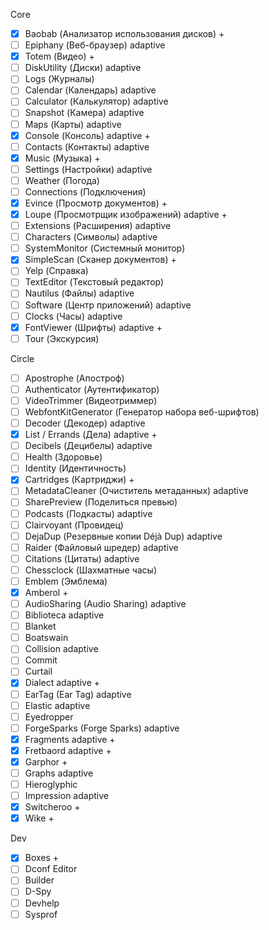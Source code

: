 Core

- [x] Baobab (Анализатор использования дисков) +
- [ ] Epiphany (Веб-браузер) adaptive
- [x] Totem (Видео) +
- [ ] DiskUtility (Диски) adaptive
- [ ] Logs (Журналы)
- [ ] Calendar (Календарь) adaptive
- [ ] Calculator (Калькулятор) adaptive
- [ ] Snapshot (Камера) adaptive
- [ ] Maps (Карты) adaptive
- [x] Console (Консоль) adaptive +
- [ ] Contacts (Контакты) adaptive
- [x] Music (Музыка) + 
- [ ] Settings (Настройки) adaptive
- [ ] Weather (Погода)
- [ ] Connections (Подключения)
- [x] Evince (Просмотр документов) +
- [x] Loupe (Просмотрщик изображений) adaptive +
- [ ] Extensions (Расширения) adaptive
- [ ] Characters (Символы) adaptive
- [ ] SystemMonitor (Системный монитор)
- [x] SimpleScan (Сканер документов) +
- [ ] Yelp (Справка)
- [ ] TextEditor (Текстовый редактор)
- [ ] Nautilus (Файлы) adaptive
- [ ] Software (Центр приложений) adaptive
- [ ] Clocks (Часы) adaptive
- [x] FontViewer (Шрифты) adaptive +
- [ ] Tour (Экскурсия)

Circle

- [ ] Apostrophe (Апостроф)
- [ ] Authenticator (Аутентификатор)
- [ ] VideoTrimmer (Видеотриммер)
- [ ] WebfontKitGenerator (Генератор набора веб-шрифтов)
- [ ] Decoder (Декодер) adaptive
- [x] List / Errands (Дела) adaptive + 
- [ ] Decibels (Децибелы) adaptive
- [ ] Health (Здоровье)
- [ ] Identity (Идентичность)
- [x] Cartridges (Картриджи) + 
- [ ] MetadataCleaner (Очиститель метаданных) adaptive
- [ ] SharePreview (Поделиться превью)
- [ ] Podcasts (Подкасты) adaptive
- [ ] Clairvoyant (Провидец)
- [ ] DejaDup (Резервные копии Déjà Dup) adaptive
- [ ] Raider (Файловый шредер) adaptive
- [ ] Citations (Цитаты) adaptive
- [ ] Chessclock (Шахматные часы)
- [ ] Emblem (Эмблема)
- [x] Amberol + 
- [ ] AudioSharing (Audio Sharing) adaptive
- [ ] Biblioteca adaptive
- [ ] Blanket
- [ ] Boatswain
- [ ] Collision adaptive
- [ ] Commit
- [ ] Curtail
- [x] Dialect adaptive +
- [ ] EarTag (Ear Tag) adaptive
- [ ] Elastic adaptive
- [ ] Eyedropper
- [ ] ForgeSparks (Forge Sparks) adaptive
- [x] Fragments adaptive +
- [x] Fretbaord adaptive + 
- [x] Garphor +
- [ ] Graphs adaptive
- [ ] Hieroglyphic
- [ ] Impression adaptive
- [x] Switcheroo +
- [x] Wike +

Dev

- [x] Boxes +
- [ ] Dconf Editor
- [ ] Builder
- [ ] D-Spy
- [ ] Devhelp
- [ ] Sysprof